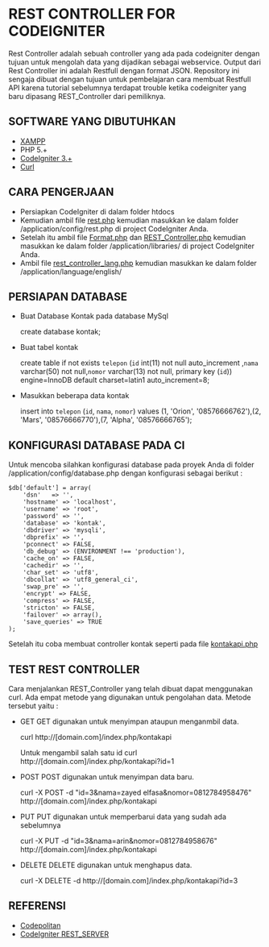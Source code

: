# REST CONTROLLER FOR CODEIGNITER

Rest Controller adalah sebuah controller yang ada pada codeigniter dengan tujuan untuk mengolah data yang dijadikan sebagai webservice. Output dari Rest Controller ini adalah Restfull dengan format JSON. Repository ini sengaja dibuat dengan tujuan untuk pembelajaran cara membuat Restfull API karena tutorial sebelumnya terdapat trouble ketika codeigniter yang baru dipasang REST_Controller dari pemiliknya.

## SOFTWARE YANG DIBUTUHKAN

- [XAMPP](https://www.apachefriends.org/download.html)
- PHP 5.+
- [CodeIgniter 3.+](https://www.codeigniter.com/download)
- [Curl](https://curl.haxx.se/download.html)

## CARA PENGERJAAN

- Persiapkan CodeIgniter di dalam folder htdocs 
- Kemudian ambil file [rest.php](https://github.com/zayedelfasa/aharest/blob/master/application/config/rest.php) kemudian masukkan ke dalam folder /application/config/rest.php di project CodeIgniter Anda.
- Setelah itu ambil file [Format.php](https://github.com/zayedelfasa/aharest/tree/master/application/libraries/Format.php) dan [REST_Controller.php](https://github.com/zayedelfasa/aharest/tree/master/application/libraries/REST_Controller.php) kemudian masukkan ke dalam folder /application/libraries/ di project CodeIgniter Anda. 
- Ambil file [rest_controller_lang.php](https://github.com/zayedelfasa/aharest/blob/master/application/language/english/rest_controller_lang.php) kemudian masukkan ke dalam folder /application/language/english/ 

## PERSIAPAN DATABASE

- Buat Database Kontak pada database MySql    

    create database kontak;

- Buat tabel kontak

    create table if not exists `telepon` (`id` int(11) not null auto_increment ,`nama` varchar(50) not null,`nomor` varchar(13) not null, primary key (`id`)) engine=InnoDB  default charset=latin1 auto_increment=8;

- Masukkan beberapa data kontak

    insert into `telepon` (`id`, `nama`, `nomor`) values (1, 'Orion', '08576666762'),(2, 'Mars', '08576666770'),(7, 'Alpha', '08576666765');
	
## KONFIGURASI DATABASE PADA CI

Untuk mencoba silahkan konfigurasi database pada proyek Anda di folder /application/config/database.php dengan konfigurasi sebagai berikut : 

    $db['default'] = array(
    	'dsn'	=> '',
    	'hostname' => 'localhost',
    	'username' => 'root',
    	'password' => '',
    	'database' => 'kontak',
    	'dbdriver' => 'mysqli',
    	'dbprefix' => '',
    	'pconnect' => FALSE,
    	'db_debug' => (ENVIRONMENT !== 'production'),
    	'cache_on' => FALSE,
    	'cachedir' => '',
    	'char_set' => 'utf8',
    	'dbcollat' => 'utf8_general_ci',
    	'swap_pre' => '',
    	'encrypt' => FALSE,
    	'compress' => FALSE,
    	'stricton' => FALSE,
    	'failover' => array(),
    	'save_queries' => TRUE
    );
	
Setelah itu coba membuat controller kontak seperti pada file [kontakapi.php](https://github.com/zayedelfasa/aharest/blob/master/application/controllers/kontakapi.php)

## TEST REST CONTROLLER
Cara menjalankan REST_Controller yang telah dibuat dapat menggunakan curl. Ada empat metode yang digunakan untuk pengolahan data. Metode tersebut yaitu : 

- GET
    GET digunakan untuk menyimpan ataupun menganmbil data.
    
    curl http://[domain.com]/index.php/kontakapi
    
    Untuk mengambil salah satu id 
    curl http://[domain.com]/index.php/kontakapi?id=1
	
- POST
    POST digunakan untuk menyimpan data baru.
    
    curl -X POST -d "id=3&nama=zayed elfasa&nomor=0812784958476" http://[domain.com]/index.php/kontakapi
	
- PUT
    PUT digunakan untuk memperbarui data yang sudah ada sebelumnya
    
    curl -X PUT -d "id=3&nama=arin&nomor=0812784958676" http://[domain.com]/index.php/kontakapi
	
- DELETE
    DELETE digunakan untuk menghapus data. 
	
	curl -X DELETE -d http://[domain.com]/index.php/kontakapi?id=3

## REFERENSI

- [Codepolitan](https://www.codepolitan.com/rest-api-server-sederhana-dengan-codeigniter-58901f324a29f)
- [CodeIgniter REST_SERVER](https://github.com/chriskacerguis/codeigniter-restserver)
